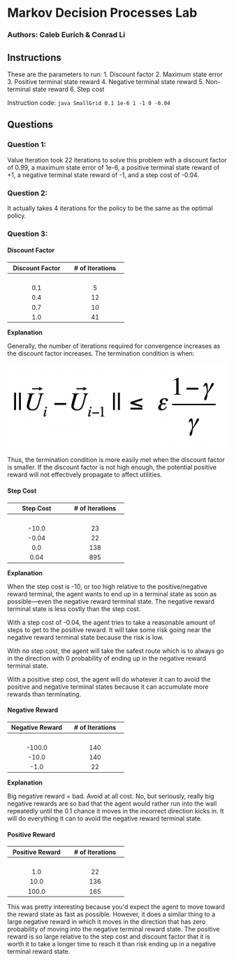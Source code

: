# Markov Decision Processes Lab 
### Authors: Caleb Eurich & Conrad Li


## Instructions
These are the parameters to run:
    1. Discount factor
    2. Maximum state error
    3. Positive terminal state reward
    4. Negative terminal state reward
    5. Non-terminal state reward
    6. Step cost
    
Instruction code: `java SmallGrid 0.1 1e-6 1 -1 0 -0.04`

## Questions
### **Question 1:**

Value Iteration took 22 iterations to solve this problem with a discount factor of 0.99, a maximum state error of 1e-6, a positive terminal state reward of +1, a negative terminal state reward of -1, and a step cost of -0.04. 

### **Question 2:**

It actually takes 4 iterations for the policy to be the same as the optimal policy. 

### **Question 3:**

#### Discount Factor
| Discount Factor | # of Iterations | 
| :-------------: | :-------------: |
|<img width=120/> | <img width=120/>|
|       0.1       |         5       |
|       0.4       |        12       |
|       0.7       |        10       |
|       1.0       |        41       |

**Explanation**

Generally, the number of iterations required for convergence increases as the discount factor increases. The termination condition is when:

![termination formula](./termination-formula.png)

Thus, the termination condition is more easily met when the discount factor is smaller. If the discount factor is not high enough, the potential positive reward will not effectively propagate to affect utilities. 


#### Step Cost
|    Step Cost    | # of Iterations | 
| :-------------: | :-------------: |
|<img width=120/> | <img width=120/>|
|       -10.0     |        23       |
|       -0.04     |        22       |
|        0.0      |        138      |
|        0.04     |        895      |

**Explanation** 

When the step cost is -10, or too high relative to the positive/negative reward terminal, the agent wants to end up in a terminal state as soon as possible—even the negative reward terminal state. The negative reward terminal state is less costly than the step cost.

With a step cost of -0.04, the agent tries to take a reasonable amount of steps to get to the positive reward. It will take some risk going near the negative reward terminal state because the risk is low.

With no step cost, the agent will take the safest route which is to always go in the direction with 0 probability of ending up in the negative reward terminal state.

With a positive step cost, the agent will do whatever it can to avoid the positive and negative terminal states because it can accumulate  more rewards than terminating.

#### Negative Reward
| Negative Reward | # of Iterations | 
| :-------------: | :-------------: |
|<img width=120/> | <img width=120/>|
|      -100.0     |       140       |
|      -10.0      |       140       |
|      -1.0       |       22        |

**Explanation**

Big negative reward = bad. Avoid at all cost. 
No, but seriously, really big negative rewards are so bad that the agent would rather run into the wall repeatedly until the 0.1 chance it moves in the incorrect direction kicks in. It will do everything it can to avoid the negative reward terminal state.

#### Positive Reward
| Positive Reward | # of Iterations | 
| :-------------: | :-------------: |
|<img width=120/> | <img width=120/>|
|       1.0       |        22       |
|      10.0       |        136      |
|     100.0       |        165      |

This was pretty interesting because you'd expect the agent to move toward the reward state as fast as possible. However, it does a similar thing to a large negative reward in which it moves in the direction that has zero probability of moving into the negative terminal reward state. The positive reward is so large relative to the step cost and discount factor that it is worth it to take a longer time to reach it than risk ending up in a negative terminal reward state. 